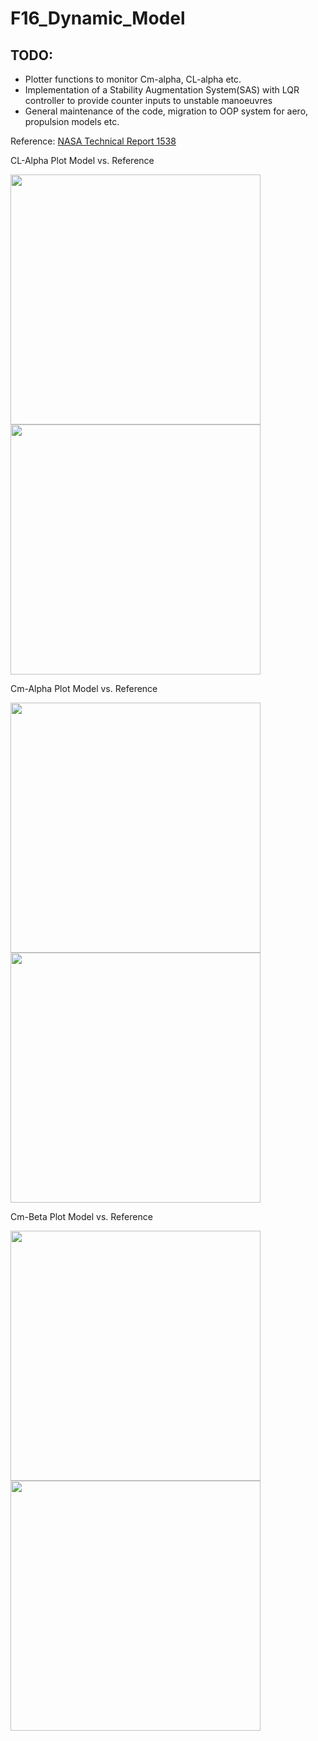 # F16_Dynamic_Model

## TODO:

- Plotter functions to monitor Cm-alpha, CL-alpha etc. 
- Implementation of a Stability Augmentation System(SAS) with LQR controller to provide counter inputs to unstable manoeuvres
- General maintenance of the code, migration to OOP system for aero, propulsion models etc.

Reference: [NASA Technical Report 1538](https://core.ac.uk/download/pdf/42866809.pdf)




CL-Alpha Plot Model vs. Reference

<img src="https://user-images.githubusercontent.com/47147130/125116384-5275e700-e0f5-11eb-94a4-12fcab0b720f.png" height="400"><img src="https://user-images.githubusercontent.com/47147130/125116506-7d603b00-e0f5-11eb-9393-6b3f0bbdeaff.PNG" height="400">

Cm-Alpha Plot Model vs. Reference

<img src="https://user-images.githubusercontent.com/47147130/125116874-08413580-e0f6-11eb-830d-1895e4e60d9f.png" height="400"><img src="https://user-images.githubusercontent.com/47147130/125116890-11ca9d80-e0f6-11eb-9f87-fc7fedc617ac.PNG" height="400">


Cm-Beta Plot Model vs. Reference

<img src="https://user-images.githubusercontent.com/47147130/125116941-25760400-e0f6-11eb-9b23-0e932d4d9a29.png" height="400"><img src="https://user-images.githubusercontent.com/47147130/125116967-2e66d580-e0f6-11eb-8cd9-431e68c30c2f.PNG" height="400">





